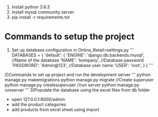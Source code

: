 1) Install python 3.6.3
2) Install mysql community server
3) pip install -r requirements.txt


# Commands to setup the project
1) Set up database configuration in Online_Retail>settings.py
'''
DATABASES = {
    'default': {
        'ENGINE': 'django.db.backends.mysql',
        //Name of the database
        'NAME': 'kompany',
        //Database password
        'PASSWORD': 'Admin@123',
        //Database user name
        'USER': 'root',
    }
}
'''

2)Commands to set up project and run the development server
'''
  python manage.py makemigrations
  python manage.py migrate
  //Create superuser
  python manage.py createsuperuser
  //run server
  python manage.py runserver
 ''' 
3)Populate the database using the excel files from db folder
  - open 127.0.0.1:8000/admin
  - add the product categories
  - add products from excel sheet using import
  
